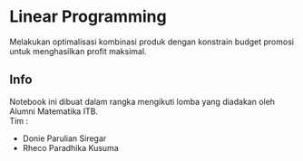 # Linear Programming
Melakukan optimalisasi kombinasi produk dengan konstrain budget promosi untuk menghasilkan profit maksimal.

## Info
Notebook ini dibuat dalam rangka mengikuti lomba yang diadakan oleh Alumni Matematika ITB. <br>
Tim :
- Donie Parulian Siregar
- Rheco Paradhika Kusuma
